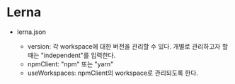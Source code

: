 # Lerna

- lerna.json

  - version: 각 workspace에 대한 버전을 관리할 수 있다. 개별로 관리하고자 할 때는 "independent"를 입력한다.
  - npmClient: "npm" 또는 "yarn"
  - useWorkspaces: npmClient의 workspace로 관리되도록 한다.
